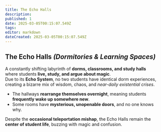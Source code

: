 ```yaml
---
title: The Echo Halls
description: 
published: 1
date: 2025-03-05T00:15:07.549Z
tags: 
editor: markdown
dateCreated: 2025-03-05T00:15:07.549Z
---
```


## **The Echo Halls** *(Dormitories & Learning Spaces)*
A constantly shifting labyrinth of **dorms, classrooms, and study halls** where students **live, study, and argue about magic**.  
Due to its **Echo System**, no two students have identical dorm experiences, creating a bizarre mix of wisdom, chaos, and *near-daily existential crises*.  

- The hallways **rearrange themselves overnight**, meaning students **frequently wake up somewhere new**.  
- Some rooms have **mysterious, unopenable doors**, and no one knows why.  

Despite the **occasional teleportation mishap**, the Echo Halls remain the **center of student life**, buzzing with magic and confusion.  
